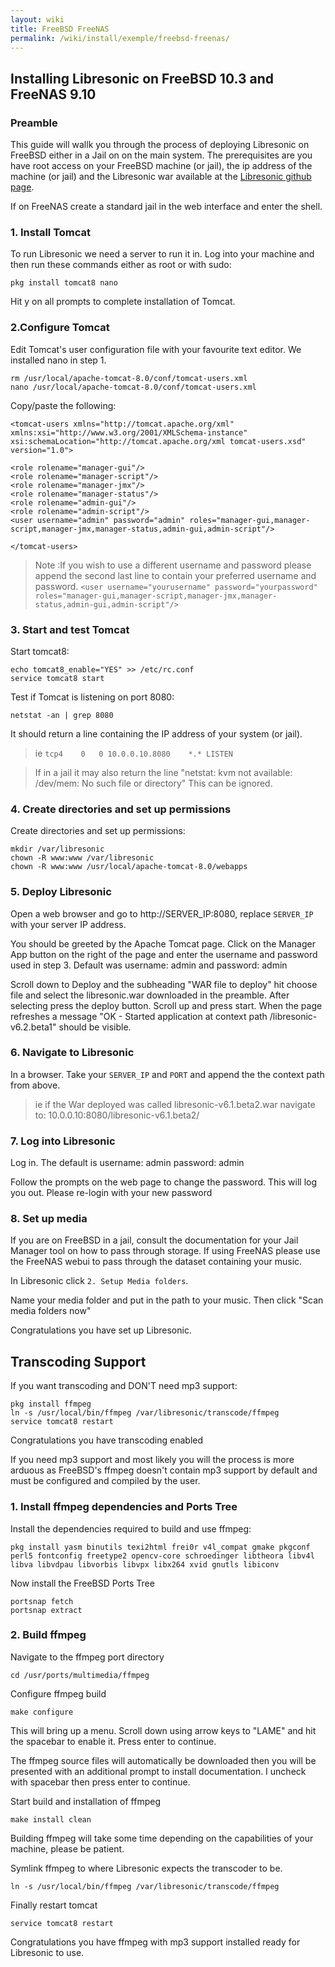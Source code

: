 ```yaml
---
layout: wiki
title: FreeBSD FreeNAS
permalink: /wiki/install/exemple/freebsd-freenas/
---
```

## Installing Libresonic on FreeBSD 10.3 and FreeNAS 9.10

### Preamble

This guide will wallk you through the process of deploying Libresonic on FreeBSD either in a Jail on on the main system. The prerequisites are you have root access on your FreeBSD machine (or jail), the ip address of the machine (or jail) and the Libresonic war available at the [Libresonic github page](https://github.com/Libresonic/libresonic/releases).

If on FreeNAS create a standard jail in the web interface and enter the shell.

### 1. Install Tomcat

To run Libresonic we need a server to run it in. Log into your machine and then run these commands either as root or with sudo:
```
pkg install tomcat8 nano
```

Hit y on all prompts to complete installation of Tomcat.

### 2.Configure Tomcat

Edit Tomcat's user configuration file with your favourite text editor. We installed nano in step 1.
```
rm /usr/local/apache-tomcat-8.0/conf/tomcat-users.xml
nano /usr/local/apache-tomcat-8.0/conf/tomcat-users.xml
```

Copy/paste the following:
```
<tomcat-users xmlns="http://tomcat.apache.org/xml"
xmlns:xsi="http://www.w3.org/2001/XMLSchema-instance"
xsi:schemaLocation="http://tomcat.apache.org/xml tomcat-users.xsd"
version="1.0">

<role rolename="manager-gui"/>
<role rolename="manager-script"/>
<role rolename="manager-jmx"/>
<role rolename="manager-status"/>
<role rolename="admin-gui"/>
<role rolename="admin-script"/>
<user username="admin" password="admin" roles="manager-gui,manager-script,manager-jmx,manager-status,admin-gui,admin-script"/>

</tomcat-users>
```
> Note :If you wish to use a different username and password please append the second last line to contain your preferred username and password.
`<user username="yourusername" password="yourpassword" roles="manager-gui,manager-script,manager-jmx,manager-status,admin-gui,admin-script"/>`

### 3. Start and test Tomcat

Start tomcat8:
```
echo tomcat8_enable="YES" >> /etc/rc.conf
service tomcat8 start
```

Test if Tomcat is listening on port 8080:
```
netstat -an | grep 8080
```

It should return a line containing the IP address of your system (or jail).

> ie ```tcp4	0	0 10.0.0.10.8080	*.*	LISTEN ```

>If in a jail it may also return the line "netstat: kvm not available: /dev/mem: No such file or directory" This can be ignored.

### 4. Create directories and set up permissions

Create directories and set up permissions:
```
mkdir /var/libresonic
chown -R www:www /var/libresonic
chown -R www:www /usr/local/apache-tomcat-8.0/webapps
```

### 5. Deploy Libresonic

Open a web browser and go to http://SERVER_IP:8080, replace `SERVER_IP` with your server IP address.

You should be greeted by the Apache Tomcat page. Click on the Manager App button on the right of the page and enter the username and password used in step 3. Default was username: admin and password: admin

Scroll down to Deploy and the subheading "WAR file to deploy" hit choose file and select the libresonic.war downloaded in the preamble. After selecting press the deploy button. Scroll up and press start. When the page refreshes a message "OK - Started application at context path /libresonic-v6.2.beta1" should be visible.

### 6. Navigate to Libresonic

In a browser. Take your `SERVER_IP` and `PORT` and append the the context path from above.

> ie if the War deployed was called libresonic-v6.1.beta2.war navigate to:
10.0.0.10:8080/libresonic-v6.1.beta2/

### 7. Log into Libresonic

Log in. The default is username: admin password: admin

Follow the prompts on the web page to change the password. This will log you out. Please re-login with your new password

### 8. Set up media

If you are on FreeBSD in a jail, consult the documentation for your Jail Manager tool on how to pass through storage. If using FreeNAS please use the FreeNAS webui to pass through the dataset containing your music.

In Libresonic click `2. Setup Media folders`.

Name your media folder and put in the path to your music. Then click "Scan media folders now"

Congratulations you have set up Libresonic.

## Transcoding Support

If you want transcoding and DON'T need mp3 support:
```
pkg install ffmpeg
ln -s /usr/local/bin/ffmpeg /var/libresonic/transcode/ffmpeg
service tomcat8 restart
```

Congratulations you have transcoding enabled

If you need mp3 support and most likely you will the process is more arduous as FreeBSD's ffmpeg doesn't contain mp3 support by default and must be configured and compiled by the user.

### 1. Install ffmpeg dependencies and Ports Tree

Install the dependencies required to build and use ffmpeg:
```
pkg install yasm binutils texi2html frei0r v4l_compat gmake pkgconf perl5 fontconfig freetype2 opencv-core schroedinger libtheora libv4l libva libvdpau libvorbis libvpx libx264 xvid gnutls libiconv
```

Now install the FreeBSD Ports Tree

```
portsnap fetch
portsnap extract
```

### 2. Build ffmpeg

Navigate to the ffmpeg port directory
```
cd /usr/ports/multimedia/ffmpeg
```

Configure ffmpeg build
```
make configure
```

This will bring up a menu. Scroll down using arrow keys to "LAME" and hit the spacebar to enable it. Press enter to continue.

The ffmpeg source files will automatically be downloaded then you will be presented with an additional prompt to install documentation. I uncheck with spacebar then press enter to continue.

Start build and installation of ffmpeg
```
make install clean
```

Building ffmpeg will take some time depending on the capabilities of your machine, please be patient.

Symlink ffmpeg to where Libresonic expects the transcoder to be.
```
ln -s /usr/local/bin/ffmpeg /var/libresonic/transcode/ffmpeg
```

Finally restart tomcat
```
service tomcat8 restart
```

Congratulations you have ffmpeg with mp3 support installed ready for Libresonic to use.
